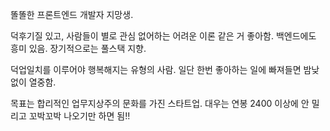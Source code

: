 똘똘한 프론트엔드 개발자 지망생. 

덕후기질 있고, 사람들이 별로 관심 없어하는 어려운 이론 같은 거 좋아함. 백엔드에도 흥미 있음. 장기적으로는 풀스택 지향. 

덕업일치를 이루어야 행복해지는 유형의 사람. 일단 한번 좋아하는 일에 빠져들면 밤낮없이 열중함.

목표는 합리적인 업무지상주의 문화를 가진 스타트업. 대우는 연봉 2400 이상에 안 밀리고 꼬박꼬박 나오기만 하면 됨!!

